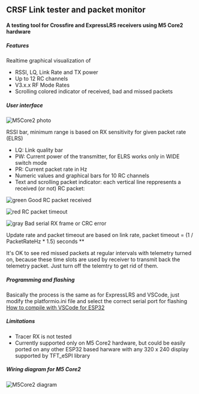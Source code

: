 ## CRSF Link tester and packet monitor

#### A testing tool for Crossfire and ExpressLRS receivers using M5 Core2 hardware

##### Features
Realtime graphical visualization of
- RSSI, LQ, Link Rate and TX power
- Up to 12 RC channels
- V3.x.x RF Mode Rates
- Scrolling colored indicator of received, bad and missed packets 

##### User interface
![M5Core2 photo](https://i.ibb.co/XLLzwKn/crsf-tester-m5-photo.jpg)

RSSI bar, minimum range is based on RX sensitivity for given packet rate (ELRS)
- LQ: Link quality bar
- PW: Current power of the transmitter, for ELRS works only in WIDE switch mode
- PR: Current packet rate in Hz
- Numeric values and graphical bars for 10 RC channels
- Text and scrolling packet indicator: each vertical line reppresents a received (or not) RC packet:
 
![green](https://via.placeholder.com/15/0e0/000000?text=+) Good RC packet received

![red](https://via.placeholder.com/15/f00/000000?text=+) RC packet timeout

![gray](https://via.placeholder.com/15/888/000000?text=+) Bad serial RX frame or CRC error


Update rate and packet timeout are based on link rate, packet timeout = (1 / PacketRateHz * 1.5) seconds **

It's OK to see red missed packets at regular intervals with telemetry turned on, because these time slots are used by receiver to transmit back the telemetry packet. Just turn off the telemtry to get rid of them.

##### Programming and flashing
Basically the process is the same as for ExpressLRS and VSCode, just modify the platformio.ini file and select the correct serial port for flashing
[How to compile with VSCode for ESP32](https://randomnerdtutorials.com/vs-code-platformio-ide-esp32-esp8266-arduino "How to compile with VSCode for ESP32")

##### Limitations
- Tracer RX is not tested
- Currently supported only on M5 Core2 hardware, but could be easily ported on any other ESP32 based harware with any 320 x 240 display supported by TFT_eSPI library

##### Wiring diagram for M5 Core2
![M5Core2 diagram](https://i.ibb.co/9p8ZG4k/crsf-tester-m5-wiring.jpg)
